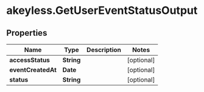 # akeyless.GetUserEventStatusOutput

## Properties

Name | Type | Description | Notes
------------ | ------------- | ------------- | -------------
**accessStatus** | **String** |  | [optional] 
**eventCreatedAt** | **Date** |  | [optional] 
**status** | **String** |  | [optional] 


